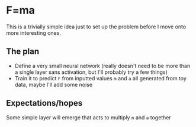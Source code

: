 # F=ma

This is a trivially simple idea just to set up the problem before I move onto more interesting ones.

## The plan

- Define a very small neural network (really doesn't need to be more than a single layer sans activation, but I'll probably try a few things)
- Train it to predict `F` from inputted values `m` and `a` all generated from toy data, maybe I'll add some noise

## Expectations/hopes

Some simple layer will emerge that acts to multiply `m` and `a` together
